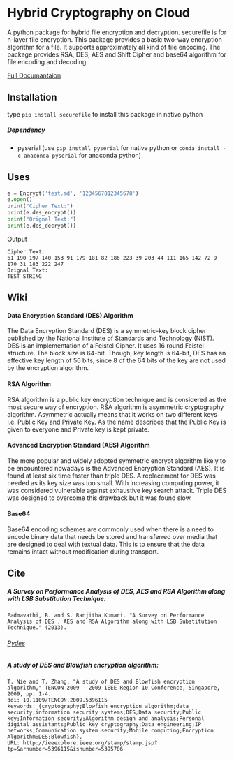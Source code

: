 # Hybrid Cryptography on Cloud

A python package for hybrid file encryption and decryption. securefile is for n-layer file encryption. This package provides a basic two-way encryption algorithm for a file. It supports approximately all kind of file encoding. The package provides RSA, DES, AES and Shift Cipher and base64 algorithm for file encoding and decoding.

[Full Documantaion](https://www.sixpetal.com/securefile)


## Installation
type `pip install securefile` to install this package in native python

##### Dependency
 - pyserial (use `pip install pyserial` for native python or `conda install -c anaconda pyserial` for anaconda python)




## Uses

```python
e = Encrypt('test.md', '1234567812345678')
e.open()
print("Cipher Text:")
print(e.des_encrypt())
print("Orignal Text:")
print(e.des_decrypt())
```
Output
```
Cipher Text:
61 190 197 140 153 91 179 181 82 186 223 39 203 44 111 165 142 72 9 170 31 183 222 247 
Orignal Text:
TEST STRING
```

## Wiki

#### Data Encryption Standard (DES) Algorithm

The Data Encryption Standard (DES) is a symmetric-key block cipher published by the National Institute of Standards and Technology (NIST). DES is an implementation of a Feistel Cipher. It uses 16 round Feistel structure. The block size is 64-bit. Though, key length is 64-bit, DES has an effective key length of 56 bits, since 8 of the 64 bits of the key are not used by the encryption algorithm.

#### RSA Algorithm

RSA algorithm is a public key encryption technique and is considered as the most secure way of encryption.
RSA algorithm is asymmetric cryptography algorithm. Asymmetric actually means that it works on two different keys i.e. Public Key and Private Key. As the name describes that the Public Key is given to everyone and Private key is kept private.

#### Advanced Encryption Standard (AES) Algorithm

The more popular and widely adopted symmetric encrypt algorithm likely to be encountered nowadays is the Advanced Encryption Standard (AES). It is found at least six time faster than triple DES.
A replacement for DES was needed as its key size was too small. With increasing computing power, it was considered vulnerable against exhaustive key search attack. Triple DES was designed to overcome this drawback but it was found slow.

#### Base64

Base64 encoding schemes are commonly used when there is a need to encode binary data that needs be stored and transferred over media that are designed to deal with textual data. This is to ensure that the data remains intact without modification during transport.

## Cite

##### A Survey on Performance Analysis of DES, AES and RSA Algorithm along with LSB Substitution Technique:
```
Padmavathi, B. and S. Ranjitha Kumari. "A Survey on Performance Analysis of DES , AES and RSA Algorithm along with LSB Substitution Technique." (2013).
``` 
###### [Pydes](https://github.com/RobinDavid/pydes)

##### A study of DES and Blowfish encryption algorithm:
```
T. Nie and T. Zhang, "A study of DES and Blowfish encryption algorithm," TENCON 2009 - 2009 IEEE Region 10 Conference, Singapore, 2009, pp. 1-4.    
doi: 10.1109/TENCON.2009.5396115    
keywords: {cryptography;Blowfish encryption algorithm;data security;information security systems;DES;Data security;Public key;Information security;Algorithm design and analysis;Personal digital assistants;Public key cryptography;Data engineering;IP networks;Communication system security;Mobile computing;Encryption Algorithm;DES;Blowfish},
URL: http://ieeexplore.ieee.org/stamp/stamp.jsp?tp=&arnumber=5396115&isnumber=5395786
```
